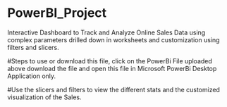 # PowerBI_Project
Interactive Dashboard to Track and Analyze Online Sales Data using complex parameters drilled down in worksheets and customization using filters and slicers.

#Steps to use or download this file, click on the PowerBi File uploaded above download the file and open this file in Microsoft PowerBi Desktop Application only.

#Use the slicers and filters to view the different stats and the customized visualization of the Sales.
